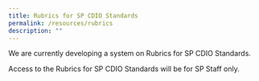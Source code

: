 ```yaml
---
title: Rubrics for SP CDIO Standards
permalink: /resources/rubrics
description: ""
---
```

We are currently developing a system on Rubrics for SP CDIO Standards.

Access to the Rubrics for SP CDIO Standards will be for SP Staff only.